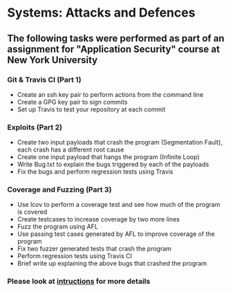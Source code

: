 # Systems: Attacks and Defences

## The following tasks were performed as part of an assignment for "Application Security" course at New York University

### Git & Travis CI (Part 1)

* Create an ssh key pair to perform actions from the command line
* Create a GPG key pair to sign commits
* Set up Travis to test your repository at each commit

### Exploits (Part 2)

* Create two input payloads that crash the program (Segmentation Fault), each crash has a different root cause
* Create one input payload that hangs the program (Infinite Loop)
* Write Bug.txt to explain the bugs triggered by each of the payloads
* Fix the bugs and perform regression tests using Travis

### Coverage and Fuzzing (Part 3)

* Use lcov to perform a coverage test and see how much of the program is covered
* Create testcases to increase coverage by two more lines
* Fuzz the program using AFL
* Use passing test cases generated by AFL to improve coverage of the program
* Fix two fuzzer generated tests that crash the program
* Perform regression tests using Travis CI
* Brief write up explaining the above bugs that crashed the program

### Please look at [intructions](HW1_Instructions.md) for more details
